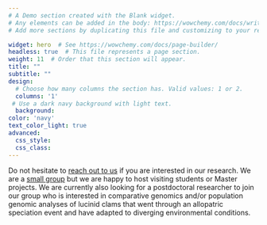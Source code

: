 ```yaml
---
# A Demo section created with the Blank widget.
# Any elements can be added in the body: https://wowchemy.com/docs/writing-markdown-latex/
# Add more sections by duplicating this file and customizing to your requirements.

widget: hero  # See https://wowchemy.com/docs/page-builder/
headless: true  # This file represents a page section.
weight: 11  # Order that this section will appear.
title: ""
subtitle: ""
design:
  # Choose how many columns the section has. Valid values: 1 or 2.
  columns: '1'
 # Use a dark navy background with light text.
  background:
color: 'navy'
text_color_light: true
advanced:
  css_style:
  css_class:
---
```

Do not hesitate to [reach out to us](https://www.ecoevoint.ch/contact/) if you are interested in our research. We are a [small group](https://www.ecoevoint.ch/people/) but we are happy to host visiting students or Master projects. We are currently also looking for a postdoctoral researcher to join our group who is interested in comparative genomics and/or population genomic analyses of lucinid clams that went through an allopatric speciation event and have adapted to diverging environmental conditions. 
